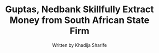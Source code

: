 ---
name: gupta-nedbank
image: nedbank.jpg
title: "Guptas, Nedbank Skillfully Extract Money from South African State Firm"
subtitle: "Written by Khadija Sharife"
summary: "Manipulation of derivatives trade by inflating fixed interest rate provided by Nedbank to Gupta-linked firms to the tune of R1 billion. Involved collusion by corrupt officials at Transnet."
meta: "This story was published by OCCRP using publicly accessible sources and sourced information."
attribution: "Trust Africa supported this project."
external-url: https://www.occrp.org/en/28-ccwatch/cc-watch-indepth/7215-guptas-nedbank-skillfully-extract-money-from-south-african-state-firm
series: banking
user:
- tag: "OCCRP"
- tag: "trustafrica"
hashtag:
- tag: "GuptaLeaks"
- tag: "StateCaptureBanksters"
---